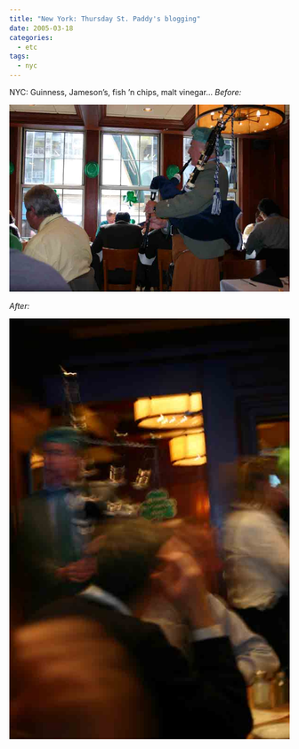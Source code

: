```yaml
---
title: "New York: Thursday St. Paddy's blogging"
date: 2005-03-18
categories:
  - etc
tags:
  - nyc
---
```


NYC: Guinness, Jameson’s, fish ’n chips, malt vinegar... _Before:_

![](images/tspb-17032005-2.jpg)

_After:_

![](images/tspb-17032005-1.jpg)
